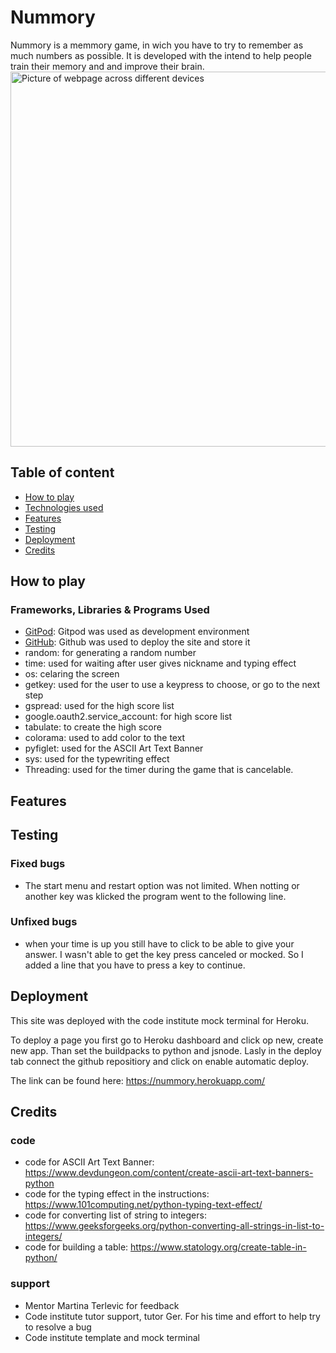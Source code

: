 # Nummory 

Nummory is a memmory game, in wich you have to try to remember as much numbers as possible. It is developed with the intend to help people train their memory and and improve their brain. 
<img src="" alt="Picture of webpage across different devices" width="600px">

##  Table of content
- [How to play](#how-to-play)
- [Technologies used](#technologies-used)
- [Features](#features)
- [Testing](#testing)
- [Deployment](#deployment)
- [Credits](#credits)

## How to play
### Frameworks, Libraries & Programs Used
- [GitPod](https://gitpod.io/): Gitpod was used as development environment 
- [GitHub](https://github.com/): Github was used to deploy the site and store it  
- random: for generating a random number
- time: used for waiting after user gives nickname and typing effect 
- os: celaring the screen 
- getkey: used for the user to use a keypress to choose, or go to the next step
- gspread: used for the high score list
- google.oauth2.service_account: for high score list 
- tabulate: to create the high score
- colorama: used to add color to the text
- pyfiglet: used for the ASCII Art Text Banner
- sys: used for the typewriting effect
- Threading: used for the timer during the game that is cancelable. 

## Features


## Testing 



### Fixed bugs 
- The start menu and restart option was not limited. When notting or another key was klicked the program went to the following line.  

### Unfixed bugs
- when your time is up you still have to click to be able to give your answer. I wasn't able to get the key press canceled or mocked. So I added a line that you have to press a key to continue. 

## Deployment 
This site was deployed with the code institute mock terminal for Heroku. 

To deploy a page you first go to Heroku dashboard and click op new, create new app. 
Than set the buildpacks to python and jsnode. 
Lasly in the deploy tab connect the github repositiory and click on enable automatic deploy. 

The link can be found here: https://nummory.herokuapp.com/

## Credits
### code
- code for ASCII Art Text Banner: https://www.devdungeon.com/content/create-ascii-art-text-banners-python
- code for the typing effect in the instructions: https://www.101computing.net/python-typing-text-effect/
- code for converting list of string to integers: https://www.geeksforgeeks.org/python-converting-all-strings-in-list-to-integers/
- code for building a table: https://www.statology.org/create-table-in-python/
### support 
- Mentor Martina Terlevic for feedback
- Code institute tutor support, tutor Ger. For his time and effort to help try to resolve a bug
- Code institute template and mock terminal
